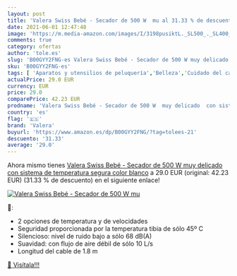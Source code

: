 ```yaml
---
layout: post
title: 'Valera Swiss Bebé - Secador de 500 W  mu al 31.33 % de descuento'
date: 2021-06-01 12:47:48
image: 'https://m.media-amazon.com/images/I/3198pusiktL._SL500_._SL400_.jpg'
comments: true
category: ofertas
author: 'tole.es'
slug: 'B00GYY2FNG-es Valera Swiss Bebé - Secador de 500 W muy delicado con...'
sku: 'B00GYY2FNG-es'
tags: [ 'Aparatos y utensilios de peluquería','Belleza','Cuidado del cabello','Secadores de pelo','Secadores y difusores de pelo','bebé','valera', ]
actualPrice: 29.0 EUR
currency: EUR
price: 29.0
comparePrice: 42.23 EUR
prodname: 'Valera Swiss Bebé - Secador de 500 W  muy delicado  con sistema de temperatura segura  color blanco'
country: 'es'
flag: '🇪🇸'
brand: 'Valera'
buyurl: 'https://www.amazon.es/dp/B00GYY2FNG/?tag=tolees-21'
descuento: '31.33'
average: '29.0'
---
```


Ahora mismo tienes [Valera Swiss Bebé - Secador de 500 W  muy delicado  con sistema de temperatura segura  color blanco](https://www.amazon.es/dp/B00GYY2FNG/?tag=tolees-21) a 29.0 EUR (original: 42.23 EUR) (31.33 %  de descuento) en el siguiente enlace!

[![Valera Swiss Bebé - Secador de 500 W  mu](https://m.media-amazon.com/images/I/3198pusiktL._SL500_._SL400_.jpg)](https://www.amazon.es/dp/B00GYY2FNG/?tag=tolees-21)

🔎:

- 2 opciones de temperatura y de velocidades
- Seguridad proporcionada por la temperatura tibia de sólo 45º C
- Silencioso: nivel de ruido bajo a sólo 68 dB(A)
- Suavidad: con flujo de aire débil de sólo 10 L/s
- Longitud del cable de 1.8 m

[🛒 Visítala!!!](https://www.amazon.es/dp/B00GYY2FNG/?tag=tolees-21)
